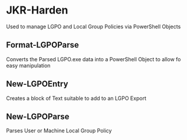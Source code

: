 # JKR-Harden
Used to manage LGPO and Local Group Policies via PowerShell Objects


## Format-LGPOParse
Converts the Parsed LGPO.exe data into a PowerShell Object to allow fo easy manipulation
## New-LGPOEntry
Creates a block of Text suitable to add to an LGPO Export

## New-LGPOParse
Parses User or Machine Local Group Policy